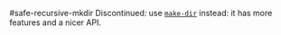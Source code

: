 #safe-recursive-mkdir
Discontinued: use [`make-dir`](https://github.com/sindresorhus/make-dir) instead: it has more features and a nicer API.

